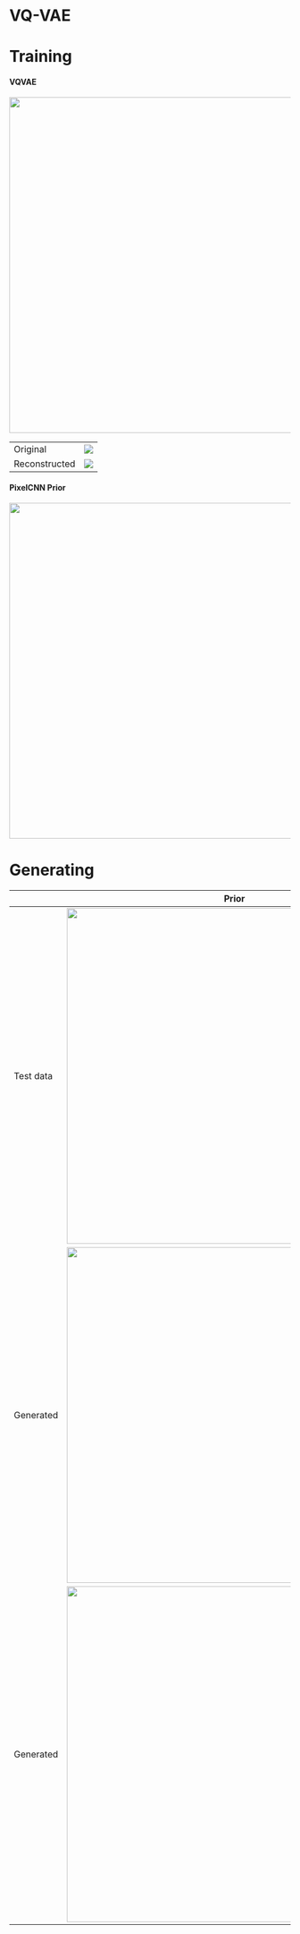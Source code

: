 # VQ-VAE

# Training
#### VQVAE
<p align="center">
  <img src="https://github.com/CarrickC/PatternFlow/blob/topic-recognition/recognition/45678044/images/vqvae_train_status.png" width="600">
</p>

| | |
| ------------- | ------------- |
| Original | ![](https://github.com/CarrickC/PatternFlow/blob/topic-recognition/recognition/45678044/images/original.png) |
| Reconstructed | ![](https://github.com/CarrickC/PatternFlow/blob/topic-recognition/recognition/45678044/images/reconst.png) |


#### PixelCNN Prior
<p align="center">
  <img src="https://github.com/CarrickC/PatternFlow/blob/topic-recognition/recognition/45678044/images/prior_train_status.png" width="600">
</p>

# Generating
| | Prior | images |
| ------------- | ------------- | ------------- |
| Test data | <img src="https://github.com/CarrickC/PatternFlow/blob/topic-recognition/recognition/45678044/images/test_q.png" width="600"> | ![](https://github.com/CarrickC/PatternFlow/blob/topic-recognition/recognition/45678044/images/test_imgs.png) |
| Generated | <img src="https://github.com/CarrickC/PatternFlow/blob/topic-recognition/recognition/45678044/images/generated_q.png" width="600"> | ![](https://github.com/CarrickC/PatternFlow/blob/topic-recognition/recognition/45678044/images/generated_imgs.png) |
| Generated | <img src="https://github.com/CarrickC/PatternFlow/blob/topic-recognition/recognition/45678044/images/generated_q2.png" width="600"> | ![](https://github.com/CarrickC/PatternFlow/blob/topic-recognition/recognition/45678044/images/generated_imgs2.png) |
